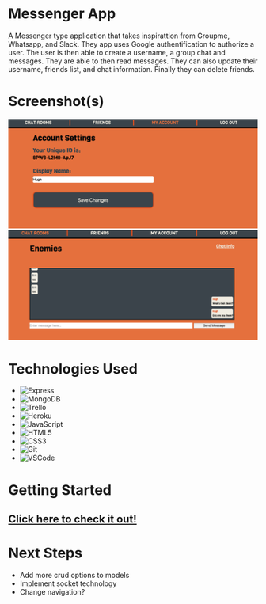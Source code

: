 # Messenger App
A Messenger type application that takes inspirattion from Groupme, Whatsapp, and Slack. They app uses Google authentification to authorize a user. The user is then able to create a username, a group chat and messages. They are able to then read messages. They can also update their username, friends list, and chat information. Finally they can delete friends.

# Screenshot(s)

![](public/images/account-screen.png)
![](public/images/messages-screen.png)

# Technologies Used
- ![Express](https://img.shields.io/badge/-Express-05122A?style=flat&logo=express)
- ![MongoDB](https://img.shields.io/badge/-MongoDB-05122A?style=flat&logo=mongodb)
- ![Trello](https://img.shields.io/badge/-Trello-05122A?style=flat&logo=trello)
- ![Heroku](https://img.shields.io/badge/-Heroku-05122A?style=flat&logo=heroku)
- ![JavaScript](https://img.shields.io/badge/-JavaScript-05122A?style=flat&logo=javascript)
- ![HTML5](https://img.shields.io/badge/-HTML5-05122A?style=flat&logo=html5)
- ![CSS3](https://img.shields.io/badge/-CSS-05122A?style=flat&logo=css3)
- ![Git](https://img.shields.io/badge/-Git-05122A?style=flat&logo=git)
- ![VSCode](https://img.shields.io/badge/-VS_Code-05122A?style=flat&logo=visualstudio)

# Getting Started

## [Click here to check it out!](https://messenger-app-2023.herokuapp.com)

# Next Steps
- Add more crud options to models
- Implement socket technology
- Change navigation?